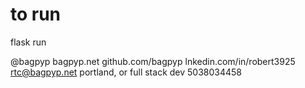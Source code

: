 # to run
flask run


@bagpyp
bagpyp.net
github.com/bagpyp
lnkedin.com/in/robert3925
rtc@bagpyp.net
portland, or
full stack dev
5038034458